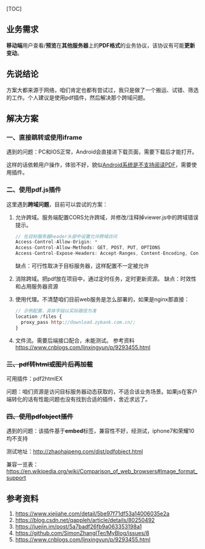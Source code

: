 [TOC]

## 业务需求

**移动端**用户查看/**预览**在**其他服务器**上的**PDF格式**的业务协议，该协议有可能**更新变动**。

## 先说结论

方案大都来源于网络，咱们肯定也都有尝试过，我只是做了一个搬运、试错、筛选的工作。个人建议是使用pdf插件，然后解决那个跨域问题。

## 解决方案

### 一、直接跳转或使用iframe

遇到的问题：PC和IOS正常，Android会直接进下载页面，需要下载后才能打开。

这样的话依赖用户操作，体验不好，貌似[Android系统是不支持阅读PDF](<https://www.jianshu.com/p/33d454933a98>)，需要使用插件。

### 二、使用pdf.js插件

这里遇到**跨域问题**，目前可以尝试的方案：

1. 允许跨域。服务端配置CORS允许跨域，并修改/注释掉viewer.js中的跨域错误提示。

   ```js
   // 在目标服务器header头部中设置允许跨域访问
   Access-Control-Allow-Origin: *
   Access-Control-Allow-Methods: GET, POST, PUT, OPTIONS
   Access-Control-Expose-Headers: Accept-Ranges, Content-Encoding, Content-Length, Content-Range
   ```

   缺点：可行性取决于目标服务器，这样配置不一定被允许

2. 消除跨域。把pdf放在项目中，通过定时任务，定时更新资源。
   缺点：时效性和占用服务器资源

3. 使用代理。不清楚咱们目前web服务是怎么部署的，如果是nginx那直接：

   ```js
   // 示例配置，具体字段以实际路径为准
   location /files {
     proxy_pass http://download.zybank.com.cn/;
   }
   ```

4. 文件流。需要后端接口配合，未能测试。
   参考资料<https://www.cnblogs.com/linxingyun/p/9293455.html>

### ~~三、pdf转html或图片后再加载~~

可用插件：pdf2htmlEX

问题：咱们资源是访问目标服务器动态获取的，不适合该业务场景。如果js在客户端转化的话有性能问题也没有找到合适的插件，舍近求远了。

### ~~四、使用pdfobject插件~~

遇到的问题：该插件基于**embed**标签，兼容性不好，经测试，iphone7和荣耀10均不支持

测试地址：<http://zhaohaipeng.com/dist/pdfobject.html>

兼容一览表：<https://en.wikipedia.org/wiki/Comparison_of_web_browsers#Image_format_support>

## 参考资料

1. <https://www.xiejiahe.com/detail/5be97f71df53a14006035e2a>
2. https://blog.csdn.net/qappleh/article/details/80250492
3. https://juejin.im/post/5a7badf26fb9a063353198a1
4. https://github.com/SimonZhangITer/MyBlog/issues/8
5. https://www.cnblogs.com/linxingyun/p/9293455.html


